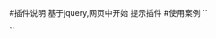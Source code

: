 #插件说明
基于jquery,网页中开始 提示插件
#使用案例
``<script src="./jquery.min.js"></script>
<script src="./jquery.guide.js"></script>
<script>
$.guide([{
    selector: '.logo',
    content: '<img src="guide-1.png" width="102" height="47">',
    align: 'left'
}, {
    selector: '.ad img',
    content: '<img src="guide-2.png" width="104" height="47">'
}, {
    selector: '#back',
    content: '<img src="guide-3.png" width="72" height="47">',
    align: 'left'
}, {
    selector: '.demo img',
    content: '<img src="guide-4.png" width="86" height="47">'
}]);
</script>``